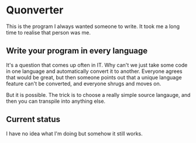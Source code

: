 # Quonverter

This is the program I always wanted someone to write.  It took me a long time to realise that person was me.

## Write your program in every language

It's a question that comes up often in IT.  Why can't we just take some code in one language and automatically convert it to another.
Everyone agrees that would be great, but then someone points out that a unique language feature can't be converted, and everyone shrugs and moves on.

But it is possible.  The trick is to choose a really simple source langauge, and then you can transpile into anything else.

## Current status

I have no idea what I'm doing but somehow it still works.
